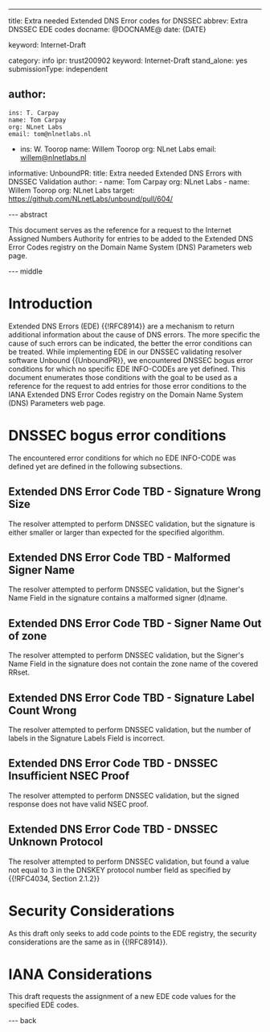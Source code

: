 ---
title: Extra needed Extended DNS Error codes for DNSSEC
abbrev: Extra DNSSEC EDE codes
docname: @DOCNAME@
date: {DATE}

keyword: Internet-Draft

category: info
ipr: trust200902
keyword: Internet-Draft
stand_alone: yes
submissionType: independent

author:
 -
    ins: T. Carpay
    name: Tom Carpay
    org: NLnet Labs
    email: tom@nlnetlabs.nl
 -
    ins: W. Toorop
    name: Willem Toorop
    org: NLnet Labs
    email: willem@nlnetlabs.nl

informative:
  UnboundPR:
    title: Extra needed Extended DNS Errors with DNSSEC Validation
    author:
    -
      name: Tom Carpay
      org: NLnet Labs
    -
      name: Willem Toorop
      org: NLnet Labs
    target: https://github.com/NLnetLabs/unbound/pull/604/

--- abstract

This document serves as the reference for a request to the Internet Assigned Numbers Authority for entries to be added to the Extended DNS Error Codes registry on the Domain Name System (DNS) Parameters web page.

--- middle

# Introduction

Extended DNS Errors (EDE) {{!RFC8914}} are a mechanism to return additional information about the cause of DNS errors.
The more specific the cause of such errors can be indicated, the better the error conditions can be treated.
While implementing EDE in our DNSSEC validating resolver software Unbound {{UnboundPR}}, we encountered DNSSEC bogus error conditions for which no specific EDE INFO-CODEs are yet defined.
This document enumerates those conditions with the goal to be used as a reference for the request to add entries for those error conditions to the IANA Extended DNS Error Codes registry on the Domain Name System (DNS) Parameters web page.

# DNSSEC bogus error conditions

The encountered error conditions for which no EDE INFO-CODE was defined yet are defined in the following subsections.

## Extended DNS Error Code TBD - Signature Wrong Size

The resolver attempted to perform DNSSEC validation, but the signature is either smaller or larger than expected for the specified algorithm.

## Extended DNS Error Code TBD - Malformed Signer Name

The resolver attempted to perform DNSSEC validation, but the Signer's Name Field in the signature contains a malformed signer (d)name.

## Extended DNS Error Code TBD - Signer Name Out of zone

The resolver attempted to perform DNSSEC validation, but the Signer's Name Field in the signature does not contain the zone name of the covered RRset.

## Extended DNS Error Code TBD - Signature Label Count Wrong

The resolver attempted to perform DNSSEC validation, but the number of labels in the Signature Labels Field is incorrect.

## Extended DNS Error Code TBD - DNSSEC Insufficient NSEC Proof

The resolver attempted to perform DNSSEC validation, but the signed response does not have valid NSEC proof.

## Extended DNS Error Code TBD - DNSSEC Unknown Protocol

The resolver attempted to perform DNSSEC validation, but found a value not equal to 3 in the DNSKEY protocol number field as specified by {{!RFC4034, Section 2.1.2}}

#  Security Considerations
 As this draft only seeks to add code points to the EDE registry, the security considerations are the same as in {{!RFC8914}}.

# IANA Considerations

This draft requests the assignment of a new EDE code values for the specified EDE
codes.

--- back
